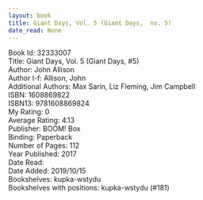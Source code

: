 ```yaml
---
layout: book
title: Giant Days, Vol. 5 (Giant Days,  no. 5)
date_read: None
---
```


Book Id: 32333007<br />
Title: Giant Days, Vol. 5 (Giant Days, #5)<br />
Author: John Allison<br />
Author l-f: Allison, John<br />
Additional Authors: Max Sarin, Liz Fleming, Jim Campbell<br />
ISBN: 1608869822<br />
ISBN13: 9781608869824<br />
My Rating: 0<br />
Average Rating: 4.13<br />
Publisher: BOOM! Box<br />
Binding: Paperback<br />
Number of Pages: 112<br />
Year Published: 2017<br />
Date Read: <br />
Date Added: 2019/10/15<br />
Bookshelves: kupka-wstydu<br />
Bookshelves with positions: kupka-wstydu (#181)<br />


